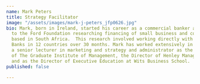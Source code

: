 ```yaml
---
name: Mark Peters
title: Strategy Facilitator
image: "/assets/images/mark-j-peters_jfp0626.jpg"
bio: Mark, born in Ireland, started his career as a commercial banker and then moved
  to the Ford Foundation researching financing of small business and community development,
  based in South Africa.  This research involved working directly with Community Investment
  Banks in 12 countries over 30 months. Mark has worked extensively in academia as
  a senior lecturer in marketing and strategy and administrator as the Managing Director
  of The Graduate Institute of Management, the Director of Henley Management College
  and as the Director of Executive Education at Wits Business School.
published: false

---
```


